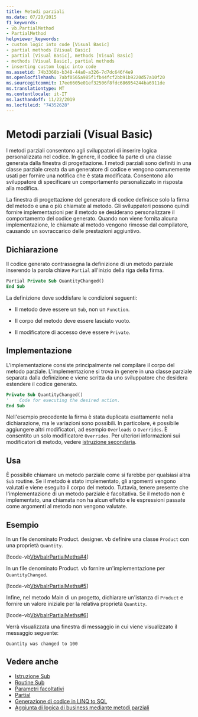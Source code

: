 ```yaml
---
title: Metodi parziali
ms.date: 07/20/2015
f1_keywords:
- vb.PartialMethod
- PartialMethod
helpviewer_keywords:
- custom logic into code [Visual Basic]
- partial methods [Visual Basic]
- partial [Visual Basic], methods [Visual Basic]
- methods [Visual Basic], partial methods
- inserting custom logic into code
ms.assetid: 74b3368b-b348-44a0-a326-7d7dc646f4e9
ms.openlocfilehash: 7abf0565a985f1fb44fcf2bb91b9220d57a10f20
ms.sourcegitcommit: 17ee6605e01ef32506f8fdc686954244ba6911de
ms.translationtype: MT
ms.contentlocale: it-IT
ms.lasthandoff: 11/22/2019
ms.locfileid: "74352628"
---
```

# <a name="partial-methods-visual-basic"></a>Metodi parziali (Visual Basic)
I metodi parziali consentono agli sviluppatori di inserire logica personalizzata nel codice. In genere, il codice fa parte di una classe generata dalla finestra di progettazione. I metodi parziali sono definiti in una classe parziale creata da un generatore di codice e vengono comunemente usati per fornire una notifica che è stata modificata. Consentono allo sviluppatore di specificare un comportamento personalizzato in risposta alla modifica.  
  
 La finestra di progettazione del generatore di codice definisce solo la firma del metodo e una o più chiamate al metodo. Gli sviluppatori possono quindi fornire implementazioni per il metodo se desiderano personalizzare il comportamento del codice generato. Quando non viene fornita alcuna implementazione, le chiamate al metodo vengono rimosse dal compilatore, causando un sovraccarico delle prestazioni aggiuntivo.  
  
## <a name="declaration"></a>Dichiarazione  
 Il codice generato contrassegna la definizione di un metodo parziale inserendo la parola chiave `Partial` all'inizio della riga della firma.  
  
```vb  
Partial Private Sub QuantityChanged()  
End Sub  
```  
  
 La definizione deve soddisfare le condizioni seguenti:  
  
- Il metodo deve essere un `Sub`, non un `Function`.  
  
- Il corpo del metodo deve essere lasciato vuoto.  
  
- Il modificatore di accesso deve essere `Private`.  
  
## <a name="implementation"></a>Implementazione  
 L'implementazione consiste principalmente nel compilare il corpo del metodo parziale. L'implementazione si trova in genere in una classe parziale separata dalla definizione e viene scritta da uno sviluppatore che desidera estendere il codice generato.  
  
```vb  
Private Sub QuantityChanged()  
'    Code for executing the desired action.  
End Sub  
```  
  
 Nell'esempio precedente la firma è stata duplicata esattamente nella dichiarazione, ma le variazioni sono possibili. In particolare, è possibile aggiungere altri modificatori, ad esempio `Overloads` o `Overrides`. È consentito un solo modificatore `Overrides`. Per ulteriori informazioni sui modificatori di metodo, vedere [istruzione secondaria](../../../../visual-basic/language-reference/statements/sub-statement.md).  
  
## <a name="use"></a>Usa  
 È possibile chiamare un metodo parziale come si farebbe per qualsiasi altra `Sub` routine. Se il metodo è stato implementato, gli argomenti vengono valutati e viene eseguito il corpo del metodo. Tuttavia, tenere presente che l'implementazione di un metodo parziale è facoltativa. Se il metodo non è implementato, una chiamata non ha alcun effetto e le espressioni passate come argomenti al metodo non vengono valutate.  
  
## <a name="example"></a>Esempio  
 In un file denominato Product. designer. vb definire una classe `Product` con una proprietà `Quantity`.  
  
 [!code-vb[VbVbalrPartialMeths#4](~/samples/snippets/visualbasic/VS_Snippets_VBCSharp/VbVbalrPartialMeths/VB/Class1.vb#4)]  
  
 In un file denominato Product. vb fornire un'implementazione per `QuantityChanged`.  
  
 [!code-vb[VbVbalrPartialMeths#5](~/samples/snippets/visualbasic/VS_Snippets_VBCSharp/VbVbalrPartialMeths/VB/Class1.vb#5)]  
  
 Infine, nel metodo Main di un progetto, dichiarare un'istanza di `Product` e fornire un valore iniziale per la relativa proprietà `Quantity`.  
  
 [!code-vb[VbVbalrPartialMeths#6](~/samples/snippets/visualbasic/VS_Snippets_VBCSharp/VbVbalrPartialMeths/VB/Class1.vb#6)]  
  
 Verrà visualizzata una finestra di messaggio in cui viene visualizzato il messaggio seguente:  
  
 `Quantity was changed to 100`  
  
## <a name="see-also"></a>Vedere anche

- [Istruzione Sub](../../../../visual-basic/language-reference/statements/sub-statement.md)
- [Routine Sub](./sub-procedures.md)
- [Parametri facoltativi](./optional-parameters.md)
- [Partial](../../../../visual-basic/language-reference/modifiers/partial.md)
- [Generazione di codice in LINQ to SQL](../../../../framework/data/adonet/sql/linq/code-generation-in-linq-to-sql.md)
- [Aggiunta di logica di business mediante metodi parziali](../../../../framework/data/adonet/sql/linq/adding-business-logic-by-using-partial-methods.md)
